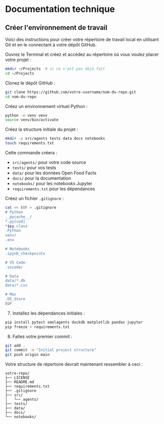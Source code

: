 # Documentation technique

## Créer l'environnement de travail

Voici des instructions pour créer votre répertoire de travail local en utilisant Git et en le connectant à votre dépôt GitHub.

Ouvrez le Terminal et créez et accédez au répertoire où vous voulez placer votre projet :

```bash
mkdir ~/Projects  # si ce n'est pas déjà fait
cd ~/Projects
```

Clonez le dépôt GitHub :

```bash
git clone https://github.com/votre-username/nom-du-repo.git
cd nom-du-repo
```

Créez un environnement virtuel Python :

```bash
python -m venv venv
source venv/bin/activate
```

Créez la structure initiale du projet :

```bash
mkdir -p src/agents tests data docs notebooks
touch requirements.txt
```

Cette commande créera :

- `src/agents/` pour votre code source
- `tests/` pour vos tests
- `data/` pour les données Open Food Facts
- `docs/` pour la documentation
- `notebooks/` pour les notebooks Jupyter
- `requirements.txt` pour les dépendances

Créez un fichier `.gitignore` :

```bash
cat << EOF > .gitignore
# Python
__pycache__/
*.py[cod]
*$py.class
.Python
venv/
.env

# Notebooks
.ipynb_checkpoints

# VS Code
.vscode/

# Data
data/*.db
data/*.csv

# Mac
.DS_Store
EOF
```

7. Installez les dépendances initiales :
```bash
pip install pytest smolagents duckdb matplotlib pandas jupyter
pip freeze > requirements.txt
```

8. Faites votre premier commit :
```bash
git add .
git commit -m "Initial project structure"
git push origin main
```

Votre structure de répertoire devrait maintenant ressembler à ceci :
```
votre-repo/
├── LICENSE
├── README.md
├── requirements.txt
├── .gitignore
├── src/
│   └── agents/
├── tests/
├── data/
├── docs/
└── notebooks/
```

